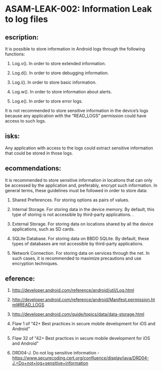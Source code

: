 
# ASAM-LEAK-002: Information Leak to log files

## escription:
It is possible to store information in Android logs through the following functions:
1. Log.v(). In order to store extended information.

2. Log.d(). In order to store debugging information.

3. Log.i(). In order to store basic information.

4. Log.w(). In order to store information about alerts.

5. Log.e(). In order to store error logs.

It is not recommended to store sensitive information in the device’s logs because any application with the “READ_LOGS” permission could have access to such logs.

## isks:
Any application with access to the logs could extract sensitive information that could be stored in those logs.

## ecommendations:
It is recommended to store sensitive information in locations that can only be accessed by the application and, preferably, encrypt such information. In general terms, these guidelines must be followed in order to store data:


1. Shared Preferences. For storing options as pairs of values.

2. Internal Storage. For storing data in the device memory. By default, this type of storing is not accessible by third-party applications. .

3. External Storage. For storing data on locations shared by all the device applications, such as SD cards.

4. SQLite Database. For storing data on BBDD SQLite. By default, these types of databases are not accessible by third-party applications.

5. Network Connection. For storing data on services through the net. In such cases, it is recommended to maximize precautions and use encryption techniques.

## eference:
1. http://developer.android.com/reference/android/util/Log.html

2. http://developer.android.com/reference/android/Manifest.permission.html#READ_LOGS

3. http://developer.android.com/guide/topics/data/data-storage.html

4. Flaw 1 of “42+ Best practices in secure mobile development for iOS and Android”

5. Flaw 32 of “42+ Best practices in secure mobile development for iOS and Android”

6. DRD04-J. Do not log sensitive information - https://www.securecoding.cert.org/confluence/display/java/DRD04-J.+Do+not+log+sensitive+information

